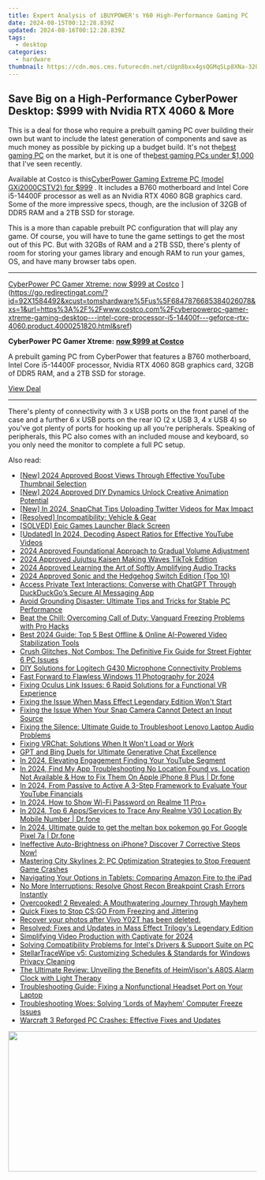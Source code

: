 ```yaml
---
title: Expert Analysis of iBUYPOWER's Y60 High-Performance Gaming PC
date: 2024-08-15T00:12:28.839Z
updated: 2024-08-16T00:12:28.839Z
tags:
  - desktop
categories:
  - hardware
thumbnail: https://cdn.mos.cms.futurecdn.net/cUgn8bxx4gsQGMqSLp8XNa-320-80.jpg
---
```


## Save Big on a High-Performance CyberPower Desktop: $999 with Nvidia RTX 4060 & More

This is a deal for those who require a prebuilt gaming PC over building their own but want to include the latest generation of components and save as much money as possible by picking up a budget build. It's not the[best gaming PC](https://www.tomshardware.com/best-picks/best-gaming-pcs) on the market, but it is one of the[best gaming PCs under $1,000](https://www.tomshardware.com/best-picks/best-pc-builds-gaming) that I've seen recently.

 Available at Costco is this[CyberPower Gaming Extreme PC (model GXi2000CSTV2) for $999](https://go.redirectingat.com/?id=92X1584492&xcust=tomshardware%5Fus%5F3885870272764414786&xs=1&url=https%3A%2F%2Fwww.costco.com%2Fcyberpowerpc-gamer-xtreme-gaming-desktop---intel-core-processor-i5-14400f---geforce-rtx-4060.product.4000251820.html&sref=https%3A%2F%2Fwww.tomshardware.com%2Fdesktops%2Fgaming-pcs%2Fpick-up-this-cyberpower-gaming-pc-for-just-dollar999-includes-nvidia-rtx-4060-8gb-intel-core-i5-14400f-and-32gb-of-ddr5-ram) . It includes a B760 motherboard and Intel Core i5-14400F processor as well as an Nvidia RTX 4060 8GB graphics card. Some of the more impressive specs, though, are the inclusion of 32GB of DDR5 RAM and a 2TB SSD for storage.

 This is a more than capable prebuilt PC configuration that will play any game. Of course, you will have to tune the game settings to get the most out of this PC. But with 32GBs of RAM and a 2TB SSD, there's plenty of room for storing your games library and enough RAM to run your games, OS, and have many browser tabs open.

---

[CyberPower PC Gamer Xtreme: now $999 at Costco](https://cdn.mos.cms.futurecdn.net/JhZG4fuC8Dqc5vAfZ3b2bM-200-100.png "CyberPower PC Gamer Xtreme: now $999 at Costco") ](https://go.redirectingat.com/?id=92X1584492&xcust=tomshardware%5Fus%5F6847876685384026078&xs=1&url=https%3A%2F%2Fwww.costco.com%2Fcyberpowerpc-gamer-xtreme-gaming-desktop---intel-core-processor-i5-14400f---geforce-rtx-4060.product.4000251820.html&sref)

**CyberPower PC Gamer Xtreme:** [**now $999 at Costco**](https://go.redirectingat.com/?id=92X1584492&xcust=tomshardware%5Fus%5F5197591435400513935&xs=1&url=https%3A%2F%2Fwww.costco.com%2Fcyberpowerpc-gamer-xtreme-gaming-desktop---intel-core-processor-i5-14400f---geforce-rtx-4060.product.4000251820.html&sref)
  
 A prebuilt gaming PC from CyberPower that features a B760 motherboard, Intel Core i5-14400F processor, Nvidia RTX 4060 8GB graphics card, 32GB of DDR5 RAM, and a 2TB SSD for storage.

[View Deal](https://go.redirectingat.com/?id=92X1584492&xcust=tomshardware%5Fus%5F6847876685384026078&xs=1&url=https%3A%2F%2Fwww.costco.com%2Fcyberpowerpc-gamer-xtreme-gaming-desktop---intel-core-processor-i5-14400f---geforce-rtx-4060.product.4000251820.html&sref)

---

 There's plenty of connectivity with 3 x USB ports on the front panel of the case and a further 6 x USB ports on the rear IO (2 x USB 3, 4 x USB 4) so you've got plenty of ports for hooking up all you're peripherals. Speaking of peripherals, this PC also comes with an included mouse and keyboard, so you only need the monitor to complete a full PC setup.


<ins class="adsbygoogle"
     style="display:block"
     data-ad-format="autorelaxed"
     data-ad-client="ca-pub-7571918770474297"
     data-ad-slot="1223367746"></ins>



<ins class="adsbygoogle"
     style="display:block"
     data-ad-client="ca-pub-7571918770474297"
     data-ad-slot="8358498916"
     data-ad-format="auto"
     data-full-width-responsive="true"></ins>

<span class="atpl-alsoreadstyle">Also read:</span>
<div><ul>
<li><a href="https://facebook-record-videos.techidaily.com/new-2024-approved-boost-views-through-effective-youtube-thumbnail-selection/"><u>[New] 2024 Approved  Boost Views Through Effective YouTube Thumbnail Selection</u></a></li>
<li><a href="https://youtube-data.techidaily.com/024-approved-diy-dynamics-unlock-creative-animation-potential/"><u>[New] 2024 Approved  DIY Dynamics  Unlock Creative Animation Potential</u></a></li>
<li><a href="https://twitter-videos.techidaily.com/new-in-2024-snapchat-tips-uploading-twitter-videos-for-max-impact/"><u>[New] In 2024, SnapChat Tips  Uploading Twitter Videos for Max Impact</u></a></li>
<li><a href="https://ai-voice-clone.techidaily.com/resolved-incompatibility-vehicle-and-gear/"><u>[Resolved] Incompatibility: Vehicle & Gear</u></a></li>
<li><a href="https://ai-voice-clone.techidaily.com/solved-epic-games-launcher-black-screen/"><u>[SOLVED] Epic Games Launcher Black Screen</u></a></li>
<li><a href="https://facebook-video-share.techidaily.com/updated-in-2024-decoding-aspect-ratios-for-effective-youtube-videos/"><u>[Updated] In 2024, Decoding Aspect Ratios for Effective YouTube Videos</u></a></li>
<li><a href="https://fox-glue.techidaily.com/2024-approved-foundational-approach-to-gradual-volume-adjustment/"><u>2024 Approved  Foundational Approach to Gradual Volume Adjustment</u></a></li>
<li><a href="https://tiktok-clips.techidaily.com/2024-approved-jujutsu-kaisen-making-waves-tiktok-edition/"><u>2024 Approved  Jujutsu Kaisen Making Waves  TikTok Edition</u></a></li>
<li><a href="https://vp-tips.techidaily.com/2024-approved-learning-the-art-of-softly-amplifying-audio-tracks/"><u>2024 Approved  Learning the Art of Softly Amplifying Audio Tracks</u></a></li>
<li><a href="https://remote-screen-capture.techidaily.com/2024-approved-sonic-and-the-hedgehog-switch-edition-top-10/"><u>2024 Approved  Sonic and the Hedgehog  Switch Edition (Top 10)</u></a></li>
<li><a href="https://ai-voice-clone.techidaily.com/access-private-text-interactions-converse-with-chatgpt-through-duckduckgos-secure-ai-messaging-app/"><u>Access Private Text Interactions: Converse with ChatGPT Through DuckDuckGo’s Secure AI Messaging App</u></a></li>
<li><a href="https://ai-voice-clone.techidaily.com/avoid-grounding-disaster-ultimate-tips-and-tricks-for-stable-pc-performance/"><u>Avoid Grounding Disaster: Ultimate Tips and Tricks for Stable PC Performance</u></a></li>
<li><a href="https://ai-voice-clone.techidaily.com/beat-the-chill-overcoming-call-of-duty-vanguard-freezing-problems-with-pro-hacks/"><u>Beat the Chill: Overcoming Call of Duty: Vanguard Freezing Problems with Pro Hacks</u></a></li>
<li><a href="https://app-tips.techidaily.com/best-2024-guide-top-5-best-offline-and-online-ai-powered-video-stabilization-tools/"><u>Best 2024 Guide: Top 5 Best Offline & Online AI-Powered Video Stabilization Tools</u></a></li>
<li><a href="https://ai-voice-clone.techidaily.com/crush-glitches-not-combos-the-definitive-fix-guide-for-street-fighter-6-pc-issues/"><u>Crush Glitches, Not Combos: The Definitive Fix Guide for Street Fighter 6 PC Issues</u></a></li>
<li><a href="https://ai-voice-clone.techidaily.com/diy-solutions-for-logitech-g430-microphone-connectivity-problems/"><u>DIY Solutions for Logitech G430 Microphone Connectivity Problems</u></a></li>
<li><a href="https://some-techniques.techidaily.com/fast-forward-to-flawless-windows-11-photography-for-2024/"><u>Fast Forward to Flawless Windows 11 Photography for 2024</u></a></li>
<li><a href="https://ai-voice-clone.techidaily.com/fixing-oculus-link-issues-6-rapid-solutions-for-a-functional-vr-experience/"><u>Fixing Oculus Link Issues: 6 Rapid Solutions for a Functional VR Experience</u></a></li>
<li><a href="https://ai-voice-clone.techidaily.com/fixing-the-issue-when-mass-effect-legendary-edition-wont-start/"><u>Fixing the Issue When Mass Effect Legendary Edition Won't Start</u></a></li>
<li><a href="https://ai-voice-clone.techidaily.com/fixing-the-issue-when-your-snap-camera-cannot-detect-an-input-source/"><u>Fixing the Issue When Your Snap Camera Cannot Detect an Input Source</u></a></li>
<li><a href="https://ai-voice-clone.techidaily.com/fixing-the-silence-ultimate-guide-to-troubleshoot-lenovo-laptop-audio-problems/"><u>Fixing the Silence: Ultimate Guide to Troubleshoot Lenovo Laptop Audio Problems</u></a></li>
<li><a href="https://ai-voice-clone.techidaily.com/fixing-vrchat-solutions-when-it-wont-load-or-work/"><u>Fixing VRChat: Solutions When It Won't Load or Work</u></a></li>
<li><a href="https://ai-voice-clone.techidaily.com/gpt-and-bing-duels-for-ultimate-generative-chat-excellence/"><u>GPT and Bing Duels for Ultimate Generative Chat Excellence</u></a></li>
<li><a href="https://youtube-webster.techidaily.com/24-elevating-engagement-finding-your-youtube-segment/"><u>In 2024, Elevating Engagement  Finding Your YouTube Segment</u></a></li>
<li><a href="https://iphone-location.techidaily.com/in-2024-find-my-app-troubleshooting-no-location-found-vs-location-not-available-and-how-to-fix-them-on-apple-iphone-8-plus-drfone-by-drfone-virtual-ios/"><u>In 2024, Find My App Troubleshooting No Location Found vs. Location Not Available & How to Fix Them On Apple iPhone 8 Plus | Dr.fone</u></a></li>
<li><a href="https://youtube-blog.techidaily.com/24-from-passive-to-active-a-3-step-framework-to-evaluate-your-youtube-financials/"><u>In 2024, From Passive to Active  A 3-Step Framework to Evaluate Your YouTube Financials</u></a></li>
<li><a href="https://easy-unlock-android.techidaily.com/in-2024-how-to-show-wi-fi-password-on-realme-11-proplus-by-drfone-android/"><u>In 2024, How to Show Wi-Fi Password on Realme 11 Pro+</u></a></li>
<li><a href="https://android-location-track.techidaily.com/in-2024-top-6-appsservices-to-trace-any-realme-v30-location-by-mobile-number-drfone-by-drfone-virtual-android/"><u>In 2024, Top 6 Apps/Services to Trace Any Realme V30 Location By Mobile Number | Dr.fone</u></a></li>
<li><a href="https://pokemon-go-android.techidaily.com/in-2024-ultimate-guide-to-get-the-meltan-box-pokemon-go-for-google-pixel-7a-drfone-by-drfone-virtual-android/"><u>In 2024, Ultimate guide to get the meltan box pokemon go For Google Pixel 7a | Dr.fone</u></a></li>
<li><a href="https://ai-voice-clone.techidaily.com/ineffective-auto-brightness-on-iphone-discover-7-corrective-steps-now/"><u>Ineffective Auto-Brightness on iPhone? Discover 7 Corrective Steps Now!</u></a></li>
<li><a href="https://ai-voice-clone.techidaily.com/mastering-city-skylines-2-pc-optimization-strategies-to-stop-frequent-game-crashes/"><u>Mastering City Skylines 2: PC Optimization Strategies to Stop Frequent Game Crashes</u></a></li>
<li><a href="https://ai-voice-clone.techidaily.com/navigating-your-options-in-tablets-comparing-amazon-fire-to-the-ipad/"><u>Navigating Your Options in Tablets: Comparing Amazon Fire to the iPad</u></a></li>
<li><a href="https://ai-voice-clone.techidaily.com/no-more-interruptions-resolve-ghost-recon-breakpoint-crash-errors-instantly/"><u>No More Interruptions: Resolve Ghost Recon Breakpoint Crash Errors Instantly</u></a></li>
<li><a href="https://buynow-info.techidaily.com/overcooked-2-revealed-a-mouthwatering-journey-through-mayhem/"><u>Overcooked! 2 Revealed: A Mouthwatering Journey Through Mayhem</u></a></li>
<li><a href="https://ai-voice-clone.techidaily.com/quick-fixes-to-stop-csgo-from-freezing-and-jittering/"><u>Quick Fixes to Stop CS:GO From Freezing and Jittering</u></a></li>
<li><a href="https://review-topics.techidaily.com/recover-your-photos-after-vivo-y02t-has-been-deleted-by-fonelab-android-recover-photos/"><u>Recover your photos after Vivo Y02T has been deleted.</u></a></li>
<li><a href="https://ai-voice-clone.techidaily.com/resolved-fixes-and-updates-in-mass-effect-trilogys-legendary-edition/"><u>Resolved: Fixes and Updates in Mass Effect Trilogy's Legendary Edition</u></a></li>
<li><a href="https://video-capture.techidaily.com/simplifying-video-production-with-captivate-for-2024/"><u>Simplifying Video Production with Captivate for 2024</u></a></li>
<li><a href="https://ai-voice-clone.techidaily.com/solving-compatibility-problems-for-intels-drivers-and-support-suite-on-pc/"><u>Solving Compatibility Problems for Intel's Drivers & Support Suite on PC</u></a></li>
<li><a href="https://ai-voice-clone.techidaily.com/stellartracewipe-v5-customizing-schedules-and-standards-for-windows-privacy-cleaning/"><u>StellarTraceWipe v5: Customizing Schedules & Standards for Windows Privacy Cleaning</u></a></li>
<li><a href="https://ai-voice-clone.techidaily.com/the-ultimate-review-unveiling-the-benefits-of-heimvisons-a80s-alarm-clock-with-light-therapy/"><u>The Ultimate Review: Unveiling the Benefits of HeimVison's A80S Alarm Clock with Light Therapy</u></a></li>
<li><a href="https://ai-voice-clone.techidaily.com/troubleshooting-guide-fixing-a-nonfunctional-headset-port-on-your-laptop/"><u>Troubleshooting Guide: Fixing a Nonfunctional Headset Port on Your Laptop</u></a></li>
<li><a href="https://ai-voice-clone.techidaily.com/troubleshooting-woes-solving-lords-of-mayhem-computer-freeze-issues/"><u>Troubleshooting Woes: Solving 'Lords of Mayhem' Computer Freeze Issues</u></a></li>
<li><a href="https://ai-voice-clone.techidaily.com/warcraft-3-reforged-pc-crashes-effective-fixes-and-updates/"><u>Warcraft 3 Reforged PC Crashes: Effective Fixes and Updates</u></a></li>
</ul></div>

<!-- affiliate ads begin -->
<a href="https://cowinaudio.pxf.io/c/5597632/1116855/13794" target="_top" id="1116855"><img src="//a.impactradius-go.com/display-ad/13794-1116855" border="0" alt="" width="767" height="285"/></a><img height="0" width="0" src="https://imp.pxf.io/i/5597632/1116855/13794" style="position:absolute;visibility:hidden;" border="0" />
<!-- affiliate ads end -->